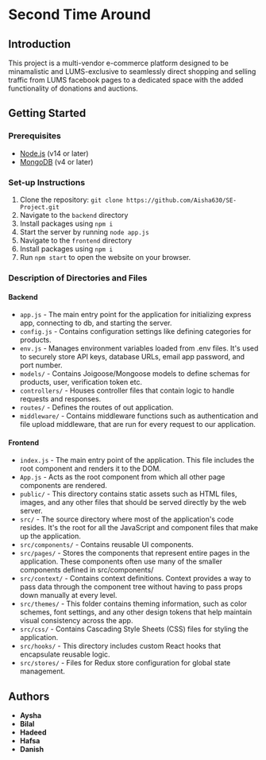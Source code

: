 # Second Time Around

## Introduction

This project is a multi-vendor e-commerce platform designed to be minamalistic and LUMS-exclusive to seamlessly direct shopping and selling traffic from LUMS facebook pages to a dedicated space with the added functionality of donations and auctions.

## Getting Started

### Prerequisites

- [Node.js](https://nodejs.org/) (v14 or later)
- [MongoDB](https://www.mongodb.com/) (v4 or later)

### Set-up Instructions

1. Clone the repository: `git clone https://github.com/Aisha630/SE-Project.git`
2. Navigate to the `backend` directory
3. Install packages using `npm i`
4. Start the server by running `node app.js`
5. Navigate to the `frontend` directory
6. Install packages using `npm i`
7. Run `npm start` to open the website on your browser.

### Description of Directories and Files
#### Backend
- `app.js` - The main entry point for the application for initializing express app, connecting to db, and starting the server.
- `config.js` - Contains configuration settings like defining categories for products.
- `env.js` - Manages environment variables loaded from .env files. It's used to securely store API keys, database URLs, email app password, and port number.
- `models/` - Contains Joigoose/Mongoose models to define schemas for products, user, verification token etc.
- `controllers/` - Houses controller files that contain logic to handle requests and responses. 
- `routes/` - Defines the routes of out application.
- `middleware/` - Contains middleware functions such as authentication and file upload middleware, that are run for every request to our application.

#### Frontend
-  `index.js` - The main entry point of the application. This file includes the root component and renders it to the DOM.
-  `App.js` - Acts as the root component from which all other page components are rendered.
-  `public/` - This directory contains static assets such as HTML files, images, and any other files that should be served directly by the web server. 
-  `src/` - The source directory where most of the application's code resides. It's the root for all the JavaScript and component files that make up the application.
-  `src/components/` - Contains reusable UI components. 
-  `src/pages/` - Stores the components that represent entire pages in the application. These components often use many of the smaller components defined in src/components/
-  `src/context/` - Contains context definitions. Context provides a way to pass data through the component tree without having to pass props down manually at every level.
-  `src/themes/` - This folder contains theming information, such as color schemes, font settings, and any other design tokens that help maintain visual consistency across the app.
-  `src/css/` - Contains Cascading Style Sheets (CSS) files for styling the application. 
-  `src/hooks/` - This directory includes custom React hooks that encapsulate reusable logic.
-  `src/stores/` - Files for Redux store configuration for global state management.

## Authors

- **Aysha**
- **Bilal**
- **Hadeed**
- **Hafsa**
- **Danish**
